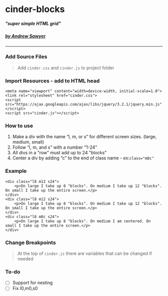 # cinder-blocks
##### "super simple HTML grid"

##### [by Andrew Sawyer](http://andrewjsawyer.com)
---
### Add Source Files
> Add `cinder.css` and `cinder.js` to project folder

### Import Resources - add to HTML head
```
<meta name="viewport" content="width=device-width, initial-scale=1.0">
<link rel="stylesheet" href="cinder.css">
<script src="https://ajax.googleapis.com/ajax/libs/jquery/3.2.1/jquery.min.js"</script>
<script src="cinder.js"></script>
```

### How to use
1. Make a div with the name “l, m, or s” for different screen sizes. (large, medium, small)
2. Follow “l, m, and s” with a number “1-24”
3. All divs in a “row” must add up to 24 "blocks"
4. Center a div by adding “c” to the end of class name - ex:```class="m8c"```

### Example
```
<div class="l8 m12 s24">
    <p>On large I take up 8 "blocks". On medium I take up 12 "blocks". On small I take up the entire screen.</p>
</div>
<div class="l8 m12 s24">
    <p>On large I take up 8 "blocks". On medium I take up 12 "blocks". On small I take up the entire screen.</p>
</div>
<div class="l8 m8c s24">
    <p>On large I take up 8 "blocks". On medium I am centered. On small I take up the entire screen.</p>
</div>
 ```

### Change Breakpoints
 > At the top of `cinder.js` there are variables that can be changed if needed

### To-do
- [ ] Support for nesting
- [ ] Fix l0,m0,s0
